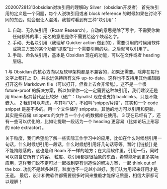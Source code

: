 202007281313obsidian对块引用的理解By Silver（obsidian开发者）
首先块引用的定义是一个问题，每个人说块引用或者 block reference 的时候如果在讨论不同的东西，就会很让人混淆。我暂时看到有三种“块引用”：
1. 自动、无名块引用（Roam Research），自动的意思是除了写字，不需要你做任何额外的事；无名的意思是你不需要给这个块起名字。
2. 手动、无名块引用（我理解 Quicker action 做到的），需要引用的时候用软件或第三方宏的某个功能“提取”出一个需要引用的块，之后就可以引用了。
3. 手动、命名块引用，基本是 Obsidian 现在的功能，可以在文件或者 heading 层级。

1 与 Obsidian 的核心方向以及软甲架构都是不兼容的，如果还需要。除非在每行文字上都打上 ID，并永远保持所有文件 up-to-date。这样也不支持用其他编辑器打开这些 Markdown file（可以打开，但看上去会非常乱）。这不是一个很 future-proof 的解决方案，所以如果你一定一定需要这种块引用，我们建议还是用 Roam 极其替代品比较好（硬广：Dynalist 现在也支持 backlinks，只是不能嵌入。
2 我们可以考虑，与其叫“块”，不如叫“snippe/片段”，其实和一个 code snippet 是差不多的。用一个文件储存 snippets，其他的地方可以引用和更新。其实是把存储 snippets 的文件当一个小小的数据库在使用。
3 现在已经有了，还有一些可以优化的，比如让提取一段话为一个 heading 更容易（比如论坛上形容的 note extractor）。

关于粒度，我们希望能了解一些实际工作学习中的应用，比如在什么时候想引用一句话，什么时候想引用一段话，什么时候想引用好几句话等等。暂时 [[链接]] 是不能跨段落的，这也是和 Roam 不一样的地方；在大纲软件里，引用一行，同时可以包含它所有子内容。
粒度、块引用都是很抽象的东西，希望能听到更多实际应用，这样我们说不定可以一起找到更有创造性的解决方案，一起 think out of the box. 功能不是越多越好，粒度也不一定越小越好，我们认为用起来好用才是王道。
最后，设计和做软件都需要很多时间来推敲才能保证质量，相信大家都可以理解！